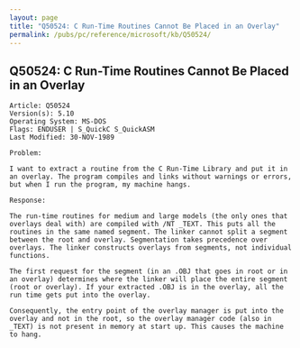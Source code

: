 ```yaml
---
layout: page
title: "Q50524: C Run-Time Routines Cannot Be Placed in an Overlay"
permalink: /pubs/pc/reference/microsoft/kb/Q50524/
---
```


## Q50524: C Run-Time Routines Cannot Be Placed in an Overlay

	Article: Q50524
	Version(s): 5.10
	Operating System: MS-DOS
	Flags: ENDUSER | S_QuickC S_QuickASM
	Last Modified: 30-NOV-1989
	
	Problem:
	
	I want to extract a routine from the C Run-Time Library and put it in
	an overlay. The program compiles and links without warnings or errors,
	but when I run the program, my machine hangs.
	
	Response:
	
	The run-time routines for medium and large models (the only ones that
	overlays deal with) are compiled with /NT _TEXT. This puts all the
	routines in the same named segment. The linker cannot split a segment
	between the root and overlay. Segmentation takes precedence over
	overlays. The linker constructs overlays from segments, not individual
	functions.
	
	The first request for the segment (in an .OBJ that goes in root or in
	an overlay) determines where the linker will place the entire segment
	(root or overlay). If your extracted .OBJ is in the overlay, all the
	run time gets put into the overlay.
	
	Consequently, the entry point of the overlay manager is put into the
	overlay and not in the root, so the overlay manager code (also in
	_TEXT) is not present in memory at start up. This causes the machine
	to hang.
